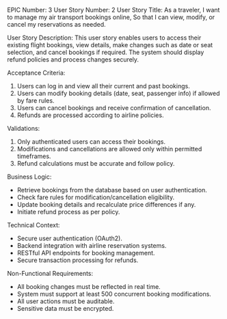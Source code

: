 EPIC Number: 3
User Story Number: 2
User Story Title: As a traveler, I want to manage my air transport bookings online, So that I can view, modify, or cancel my reservations as needed.

User Story Description: This user story enables users to access their existing flight bookings, view details, make changes such as date or seat selection, and cancel bookings if required. The system should display refund policies and process changes securely.

Acceptance Criteria:
1. Users can log in and view all their current and past bookings.
2. Users can modify booking details (date, seat, passenger info) if allowed by fare rules.
3. Users can cancel bookings and receive confirmation of cancellation.
4. Refunds are processed according to airline policies.

Validations:
1. Only authenticated users can access their bookings.
2. Modifications and cancellations are allowed only within permitted timeframes.
3. Refund calculations must be accurate and follow policy.

Business Logic:
- Retrieve bookings from the database based on user authentication.
- Check fare rules for modification/cancellation eligibility.
- Update booking details and recalculate price differences if any.
- Initiate refund process as per policy.

Technical Context:
- Secure user authentication (OAuth2).
- Backend integration with airline reservation systems.
- RESTful API endpoints for booking management.
- Secure transaction processing for refunds.

Non-Functional Requirements:
- All booking changes must be reflected in real time.
- System must support at least 500 concurrent booking modifications.
- All user actions must be auditable.
- Sensitive data must be encrypted.
